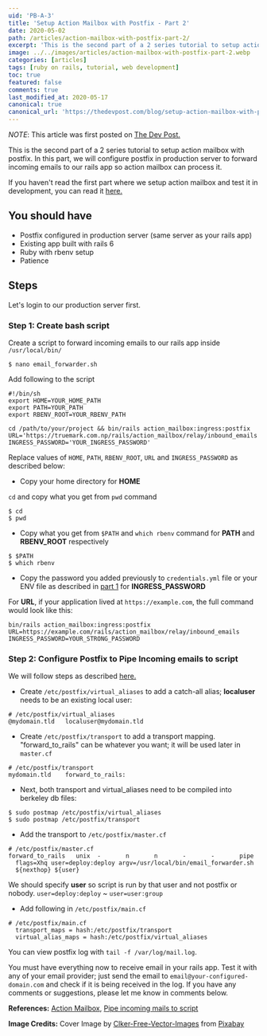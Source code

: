```yaml
---
uid: 'PB-A-3'
title: 'Setup Action Mailbox with Postfix - Part 2'
date: 2020-05-02
path: /articles/action-mailbox-with-postfix-part-2/
excerpt: 'This is the second part of a 2 series tutorial to setup action mailbox with postfix. In this part, we will configure postfix in production server to forward incoming emails to our rails app so action mailbox can process it.'
image: ../../images/articles/action-mailbox-with-postfix-part-2.webp
categories: [articles]
tags: [ruby on rails, tutorial, web development]
toc: true
featured: false
comments: true
last_modified_at: 2020-05-17
canonical: true
canonical_url: 'https://thedevpost.com/blog/setup-action-mailbox-with-postfix-part-2/'
---
```


_NOTE_: This article was first posted on <a href="https://thedevpost.com/blog/setup-action-mailbox-with-postfix-part-2/" target="_blank">The Dev Post.</a>

This is the second part of a 2 series tutorial to setup action mailbox with postfix. In this part, we will configure postfix in production server to forward incoming emails to our rails app so action mailbox can process it.

If you haven't read the first part where we setup action mailbox and test it in development, you can read it <a href="/articles/action-mailbox-with-postfix-part-1/">here.</a>

## You should have

- Postfix configured in production server (same server as your rails app)
- Existing app built with rails 6
- Ruby with rbenv setup
- Patience

## Steps

Let's login to our production server first.

### Step 1: Create bash script

Create a script to forward incoming emails to our rails app inside `/usr/local/bin/`

```shell
$ nano email_forwarder.sh
```

Add following to the script

```shell
#!/bin/sh
export HOME=YOUR_HOME_PATH
export PATH=YOUR_PATH
export RBENV_ROOT=YOUR_RBENV_PATH

cd /path/to/your/project && bin/rails action_mailbox:ingress:postfix URL='https://truemark.com.np/rails/action_mailbox/relay/inbound_emails' INGRESS_PASSWORD='YOUR_INGRESS_PASSWORD'
```

Replace values of `HOME`, `PATH`, `RBENV_ROOT`, `URL` and `INGRESS_PASSWORD` as described below:

- Copy your home directory for **HOME**

`cd` and copy what you get from `pwd` command

```shell
$ cd
$ pwd
```

- Copy what you get from `$PATH` and `which rbenv` command for **PATH** and **RBENV_ROOT** respectively

```shell
$ $PATH
$ which rbenv
```

- Copy the password you added previously to `credentials.yml` file or your ENV file as described in <a href="/articles/action-mailbox-with-postfix-part-1/" target="_blank">part 1</a> for **INGRESS_PASSWORD**

For **URL**, if your application lived at `https://example.com`, the full command would look like this:

`bin/rails action_mailbox:ingress:postfix URL=https://example.com/rails/action_mailbox/relay/inbound_emails INGRESS_PASSWORD=YOUR_STRONG_PASSWORD`

### Step 2: Configure Postfix to Pipe Incoming emails to script

We will follow steps as described <a href="https://serverfault.com/a/258491" target="_blank">here.</a>

- Create `/etc/postfix/virtual_aliases` to add a catch-all alias; **localuser** needs to be an existing local user:

```file
# /etc/postfix/virtual_aliases
@mydomain.tld   localuser@mydomain.tld
```

- Create `/etc/postfix/transport` to add a transport mapping. "forward_to_rails" can be whatever you want; it will be used later in `master.cf`

```file
# /etc/postfix/transport
mydomain.tld    forward_to_rails:
```

- Next, both transport and virtual_aliases need to be compiled into berkeley db files:

```shell
$ sudo postmap /etc/postfix/virtual_aliases
$ sudo postmap /etc/postfix/transport
```

- Add the transport to `/etc/postfix/master.cf`

```file
# /etc/postfix/master.cf
forward_to_rails   unix  -       n       n       -       -       pipe
  flags=Xhq user=deploy:deploy argv=/usr/local/bin/email_forwarder.sh
  ${nexthop} ${user}
```

We should specify **user** so script is run by that user and not postfix or nobody. `user=deploy:deploy` ~ `user=user:group`

- Add following in `/etc/postfix/main.cf`

```file
# /etc/postfix/main.cf
  transport_maps = hash:/etc/postfix/transport
  virtual_alias_maps = hash:/etc/postfix/virtual_aliases
```

You can view postfix log with `tail -f /var/log/mail.log`.

You must have everything now to receive email in your rails app. Test it with any of your email provider; just send the email to `email@your-configured-domain.com` and check if it is being received in the log. If you have any comments or suggestions, please let me know in comments below.

**References:** <a href="https://guides.rubyonrails.org/action_mailbox_basics.html" target="_blank">Action Mailbox</a>, <a href="https://serverfault.com/questions/258469/how-to-configure-postfix-to-pipe-all-incoming-email-to-a-script" target="_blank">Pipe incoming mails to script</a>

**Image Credits:** Cover Image by <a href="https://pixabay.com/users/Clker-Free-Vector-Images-3736/?utm_source=link-attribution&amp;utm_medium=referral&amp;utm_campaign=image&amp;utm_content=34686" target="_blank">Clker-Free-Vector-Images</a> from <a href="https://pixabay.com/?utm_source=link-attribution&amp;utm_medium=referral&amp;utm_campaign=image&amp;utm_content=3249062" target="_blank">Pixabay</a>